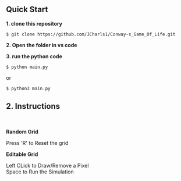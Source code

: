 ## Quick Start

**1. clone this repository**


```console 
$ git clone https://github.com/JCharls1/Conway-s_Game_Of_Life.git
```

**2. Open the folder in vs code**

**3. run the python code**
```console 
$ python main.py
```
or
```console 
$ python3 main.py
```

## 2. Instructions

</br>

**Random Grid**

Press 'R' to Reset the grid

**Editable Grid**

Left CLick to Draw/Remove a Pixel
</br> Space to Run the Simulation
